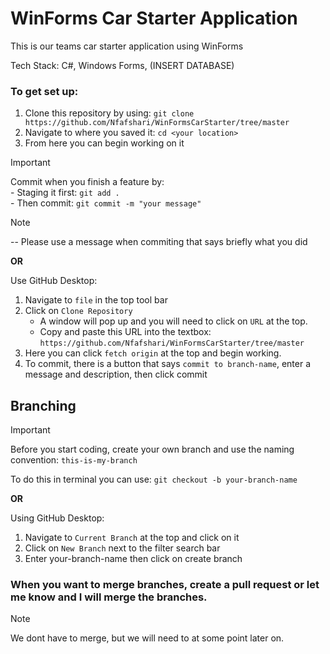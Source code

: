 # WinForms Car Starter Application
This is our teams car starter application using WinForms

Tech Stack: C#, Windows Forms, (INSERT DATABASE)

### To get set up:
1. Clone this repository by using: `git clone https://github.com/Nfafshari/WinFormsCarStarter/tree/master`  
2. Navigate to where you saved it: `cd <your location>`   
3. From here you can begin working on it
>[!IMPORTANT]
> Commit when you finish a feature by:   
	- Staging it first: `git add .`  
	- Then commit: `git commit -m "your message"`

>[!NOTE]
 >-- Please use a message when commiting that says briefly what you did  

**OR**

Use GitHub Desktop:  
1. Navigate to `file` in the top tool bar 
2. Click on `Clone Repository`  
	-  A window will pop up and you will need to click on `URL` at the top.    
	-  Copy and paste this URL into the textbox: `https://github.com/Nfafshari/WinFormsCarStarter/tree/master`    
3. Here you can click `fetch origin` at the top and begin working.    
4. To commit, there is a button that says `commit to branch-name`, enter a message and description, then click commit  

## Branching
>[!IMPORTANT]
> Before you start coding, create your own branch and use the naming convention: `this-is-my-branch` 

To do this in terminal you can use: `git checkout -b your-branch-name`

**OR**

Using GitHub Desktop:  
1. Navigate to `Current Branch` at the top and click on it  
2. Click on `New Branch` next to the filter search bar  
3. Enter your-branch-name then click on create branch  


### When you want to merge branches, create a pull request or let me know and I will merge the branches.
>[!NOTE]
>We dont have to merge, but we will need to at some point later on.


